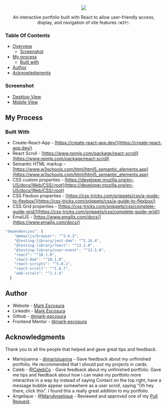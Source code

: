 <div align="center">
<a href=""><img src="https://readme-typing-svg.herokuapp.com?lines=Personal+Portfolio+Made+With+❤️;&center=true&width=550&height=45&color=ffffff"></a>

An interactive portfolio built with React to allow user-friendly access, display, and navigation of site features `(WIP)`.

</div>

### Table Of Contents

- [Overview](#overview)
  - [Screenshot](#screenshot)
- [My process](#my-process)
  - [Built with](#built-with)
- [Author](#author)
- [Acknowledgments](#acknowledgments)

### Screenshot

- [Desktop View](/src/designs/desktop-view.png) <br/>
- [Mobile View](/src/designs/mobile-view.png)

## My Process

### Built With

- Create-React-App - [https://create-react-app.dev/](https://create-react-app.dev/)
- React Scroll - [https://www.npmjs.com/package/react-scroll](https://www.npmjs.com/package/react-scroll)
- Semantic HTML markup - [https://www.w3schools.com/html/html5_semantic_elements.asp](https://www.w3schools.com/html/html5_semantic_elements.asp)
- CSS custom properties - [https://developer.mozilla.org/en-US/docs/Web/CSS/:root](https://developer.mozilla.org/en-US/docs/Web/CSS/:root)
- CSS Flexbox properties - [https://css-tricks.com/snippets/css/a-guide-to-flexbox/](https://css-tricks.com/snippets/css/a-guide-to-flexbox/)
- CSS Grid properties - [https://css-tricks.com/snippets/css/complete-guide-grid/](https://css-tricks.com/snippets/css/complete-guide-grid/)
- EmailJS - [https://www.emailjs.com/docs/](https://www.emailjs.com/docs/)

```js
"dependencies": {
    "@emailjs/browser": "^3.6.2",
    "@testing-library/jest-dom": "^5.16.4",
    "@testing-library/react": "^13.2.0",
    "@testing-library/user-event": "^13.5.0",
    "react": "^18.1.0",
    "react-dom": "^18.1.0",
    "react-scripts": "^5.0.1",
    "react-scroll": "^1.8.7",
    "web-vitals": "^2.1.4"
  }
```

## Author

- Website - [Mark Escosura](https://mark-escosura-portfolio.vercel.app/)
- LinkedIn - [Mark Escosura](https://www.linkedin.com/in/markintech)
- Github - [@mark-escosura](https://www.github.com/mark-escosura)
- Frontend Mentor - [@mark-escosura](https://www.frontendmentor.io/profile/mark-escosura)

## Acknowledgments

Thank you to all the people that helped and gave great tips and feedback.

- Mariojuanna - [@mariojuanna](https://linktr.ee/mariojuanaaa) - Gave feedback about my unfinished portfolio. He recommended that I should put my projects in cards.
- Caleb - [@CalebCo](https://github.com/CalebCo) - Gave feedback about my unfinished portfolio. Gave me tips and feedback about how i can make my portfolio more interactive in a way by instead of saying Contact on the top right, have a message bubble appear somewhere as a user scroll, saying "Oh hey there, click this". I found this a really great addition to my portfolio.
- Angelique - [@MaryAngelique](https://github.com/MaryAngelique) - Reviewed and approved one of my [Pull Request](https://github.com/mark-escosura/markintech/pull/2).
